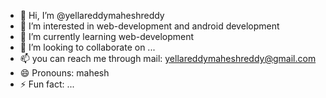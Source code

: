 - 👋 Hi, I’m @yellareddymaheshreddy
- 👀 I’m interested in web-development and android development
- 🌱 I’m currently learning web-development
- 💞️ I’m looking to collaborate on ...
- 📫 you can reach me through mail: yellareddymaheshreddy@gmail.com
- 😄 Pronouns: mahesh
- ⚡ Fun fact: ...

<!---
yellareddymaheshreddy/yellareddymaheshreddy is a ✨ special ✨ repository because its `README.md` (this file) appears on your GitHub profile.
You can click the Preview link to take a look at your changes.
--->
